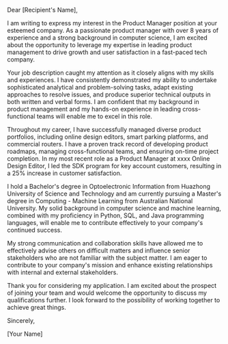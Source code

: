 Dear [Recipient's Name],

I am writing to express my interest in the Product Manager position at your esteemed company. As a passionate product manager with over 8 years of experience and a strong background in computer science, I am excited about the opportunity to leverage my expertise in leading product management to drive growth and user satisfaction in a fast-paced tech company.

Your job description caught my attention as it closely aligns with my skills and experiences. I have consistently demonstrated my ability to undertake sophisticated analytical and problem-solving tasks, adapt existing approaches to resolve issues, and produce superior technical outputs in both written and verbal forms. I am confident that my background in product management and my hands-on experience in leading cross-functional teams will enable me to excel in this role.

Throughout my career, I have successfully managed diverse product portfolios, including online design editors, smart parking platforms, and commercial routers. I have a proven track record of developing product roadmaps, managing cross-functional teams, and ensuring on-time project completion. In my most recent role as a Product Manager at xxxx Online Design Editor, I led the SDK program for key account customers, resulting in a 25% increase in customer satisfaction.

I hold a Bachelor's degree in Optoelectronic Information from Huazhong University of Science and Technology and am currently pursuing a Master's degree in Computing - Machine Learning from Australian National University. My solid background in computer science and machine learning, combined with my proficiency in Python, SQL, and Java programming languages, will enable me to contribute effectively to your company's continued success.

My strong communication and collaboration skills have allowed me to effectively advise others on difficult matters and influence senior stakeholders who are not familiar with the subject matter. I am eager to contribute to your company's mission and enhance existing relationships with internal and external stakeholders.

Thank you for considering my application. I am excited about the prospect of joining your team and would welcome the opportunity to discuss my qualifications further. I look forward to the possibility of working together to achieve great things.

Sincerely,

[Your Name]